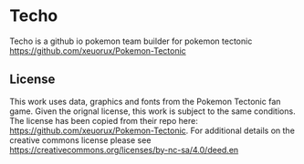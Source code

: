 # Techo
Techo is a github io pokemon team builder for pokemon tectonic https://github.com/xeuorux/Pokemon-Tectonic

## License
This work uses data, graphics and fonts from the Pokemon Tectonic fan game. Given the orignal license, this work is subject to the same conditions.
The license has been copied from their repo here: https://github.com/xeuorux/Pokemon-Tectonic.
For additional details on the creative commons license please see https://creativecommons.org/licenses/by-nc-sa/4.0/deed.en
